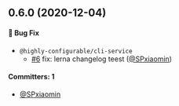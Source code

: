 ## 0.6.0 (2020-12-04)

#### :bug: Bug Fix
* `@highly-configurable/cli-service`
  * [#6](https://github.com/SPxiaomin/highly-configurable-cli/pull/6) fix: lerna changelog teest ([@SPxiaomin](https://github.com/SPxiaomin))

#### Committers: 1
- [@SPxiaomin](https://github.com/SPxiaomin)
